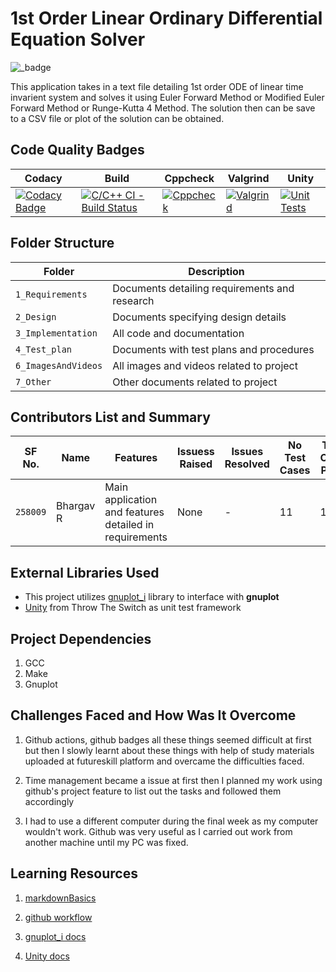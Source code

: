# 1st Order Linear Ordinary Differential Equation Solver

![_badge](https://img.shields.io/badge/Project-FOLODE%20Solver-green?style=for-the-badge&logo=C)

This application takes in a text file detailing 1st order ODE of linear time invarient system and solves it using Euler Forward Method or Modified Euler Forward Method or Runge-Kutta 4 Method. The solution then can be save to a CSV file or plot of the solution can be obtained.

## Code Quality Badges

| Codacy | Build | Cppcheck | Valgrind | Unity |
|-|-|-|-|-|
| [![Codacy Badge](https://app.codacy.com/project/badge/Grade/0eeda194d63a4ac49703bf8a1344102c)](https://www.codacy.com/gh/bgvmysore/miniproject_stepin/dashboard?utm_source=github.com&amp;utm_medium=referral&amp;utm_content=bgvmysore/miniproject_stepin&amp;utm_campaign=Badge_Grade) | [![C/C++ CI - Build Status](https://github.com/bgvmysore/miniproject_stepin/actions/workflows/c-cpp.yml/badge.svg)](https://github.com/bgvmysore/miniproject_stepin/actions/workflows/c-cpp.yml) | [![Cppcheck](https://github.com/bgvmysore/miniproject_stepin/actions/workflows/cppcheck.yml/badge.svg)](https://github.com/bgvmysore/miniproject_stepin/actions/workflows/cppcheck.yml) | [![Valgrind](https://github.com/bgvmysore/miniproject_stepin/actions/workflows/valgrind.yml/badge.svg)](https://github.com/bgvmysore/miniproject_stepin/actions/workflows/valgrind.yml) | [![Unit Tests](https://github.com/bgvmysore/miniproject_stepin/actions/workflows/unity.yml/badge.svg)](https://github.com/bgvmysore/miniproject_stepin/actions/workflows/unity.yml) |

## Folder Structure

Folder             | Description
-------------------| -----------------------------------------
`1_Requirements`   | Documents detailing requirements and research
`2_Design`         | Documents specifying design details
`3_Implementation` | All code and documentation
`4_Test_plan`      | Documents with test plans and procedures
`6_ImagesAndVideos`| All images and videos related to project
`7_Other`          | Other documents related to project

## Contributors List and Summary

|SF No.   |  Name     |    Features    | Issuess Raised |Issues Resolved|No Test Cases|Test Case Pass|
|-|-|-|-|-|-|-|
|`258009` | Bhargav R | Main application and features detailed in requirements | None | - | 11 | 11 |

## External Libraries Used

*   This project utilizes [gnuplot_i](http://ndevilla.free.fr/gnuplot/) library to interface with **gnuplot**
*   [Unity](https://github.com/ThrowTheSwitch/Unity) from Throw The Switch as unit test framework

## Project Dependencies

1. GCC
2. Make
3. Gnuplot

## Challenges Faced and How Was It Overcome

1. Github actions, github badges all these things seemed difficult at first but then I slowly learnt about these things with help of study materials uploaded at futureskill platform and overcame the difficulties faced.

2. Time management became a issue at first then I planned my work using github's project feature to list out the tasks and followed them accordingly

3. I had to use a different computer during the final week as my computer wouldn't work. Github was very useful as I carried out work from another machine until my PC was fixed.

## Learning Resources

1. [markdownBasics](https://guides.github.com/features/mastering-markdown/)

2. [github workflow](https://docs.github.com/en/actions/learn-github-action)

3. [gnuplot_i docs](http://ndevilla.free.fr/gnuplot/gnuplot_i/index.html)

4. [Unity docs](https://github.com/ThrowTheSwitch/Unity/tree/master/docs)
